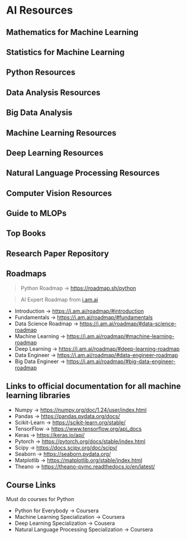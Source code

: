 # AI Resources

## Mathematics for Machine Learning
## Statistics for Machine Learning
## Python Resources
## Data Analysis Resources
## Big Data Analysis
## Machine Learning Resources
## Deep Learning Resources
## Natural Language Processing Resources
## Computer Vision Resources
## Guide to MLOPs
## Top Books 
## Research Paper Repository
## Roadmaps
> Python Roadmap -> https://roadmap.sh/python

> AI Expert Roadmap from [i.am.ai](https://i.am.ai/)
- Introduction -> https://i.am.ai/roadmap/#introduction
- Fundamentals -> https://i.am.ai/roadmap/#fundamentals
- Data Science Roadmap -> https://i.am.ai/roadmap/#data-science-roadmap
- Machine Learning -> https://i.am.ai/roadmap/#machine-learning-roadmap
- Deep Learning -> https://i.am.ai/roadmap/#deep-learning-roadmap
- Data Engineer -> https://i.am.ai/roadmap/#data-engineer-roadmap
- Big Data Engineer -> https://i.am.ai/roadmap/#big-data-engineer-roadmap
 

## Links to official documentation for all machine learning libraries
- Numpy -> https://numpy.org/doc/1.24/user/index.html
- Pandas -> https://pandas.pydata.org/docs/
- Scikit-Learn -> https://scikit-learn.org/stable/
- TensorFlow -> https://www.tensorflow.org/api_docs
- Keras -> https://keras.io/api/
- Pytorch -> https://pytorch.org/docs/stable/index.html
- Scipy -> https://docs.scipy.org/doc/scipy/
- Seaborn -> https://seaborn.pydata.org/
- Matplotlib -> https://matplotlib.org/stable/index.html
- Theano -> https://theano-pymc.readthedocs.io/en/latest/

## Course Links
Must do courses for Python
- Python for Everybody -> Coursera
- Machine Learning Specialization -> Coursera
- Deep Learning Specialization -> Cousera
- Natural Language Processing Specialization -> Coursera
